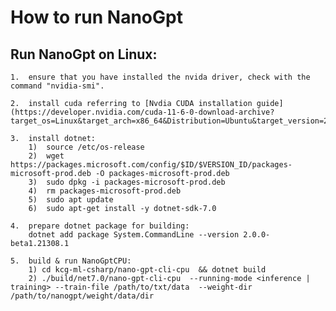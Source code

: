 # How to run NanoGpt
## Run NanoGpt on Linux:
    1.  ensure that you have installed the nvida driver, check with the command "nvidia-smi".

    2.  install cuda referring to [Nvdia CUDA installation guide](https://developer.nvidia.com/cuda-11-6-0-download-archive?target_os=Linux&target_arch=x86_64&Distribution=Ubuntu&target_version=20.04&target_type=deb_local)

    3.  install dotnet:
        1)  source /etc/os-release
        2)  wget https://packages.microsoft.com/config/$ID/$VERSION_ID/packages-microsoft-prod.deb -O packages-microsoft-prod.deb
        3)  sudo dpkg -i packages-microsoft-prod.deb
        4)  rm packages-microsoft-prod.deb
        5)  sudo apt update
        6)  sudo apt-get install -y dotnet-sdk-7.0

    4.  prepare dotnet package for building:
        dotnet add package System.CommandLine --version 2.0.0-beta1.21308.1

    5.  build & run NanoGptCPU:
        1) cd kcg-ml-csharp/nano-gpt-cli-cpu  && dotnet build
        2) ./build/net7.0/nano-gpt-cli-cpu  --running-mode <inference | training> --train-file /path/to/txt/data  --weight-dir /path/to/nanogpt/weight/data/dir